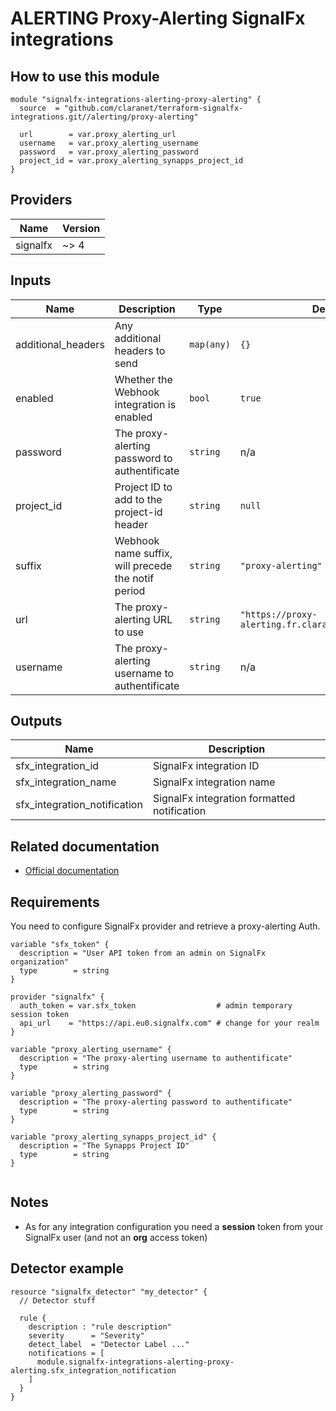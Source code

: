 # ALERTING Proxy-Alerting SignalFx integrations

## How to use this module

```hcl
module "signalfx-integrations-alerting-proxy-alerting" {
  source  = "github.com/claranet/terraform-signalfx-integrations.git//alerting/proxy-alerting"

  url        = var.proxy_alerting_url
  username   = var.proxy_alerting_username
  password   = var.proxy_alerting_password
  project_id = var.proxy_alerting_synapps_project_id
}

```

## Providers

| Name | Version |
|------|---------|
| signalfx | ~> 4 |

## Inputs

| Name | Description | Type | Default | Required |
|------|-------------|------|---------|:--------:|
| additional\_headers | Any additional headers to send | `map(any)` | `{}` | no |
| enabled | Whether the Webhook integration is enabled | `bool` | `true` | no |
| password | The proxy-alerting password to authentificate | `string` | n/a | yes |
| project\_id | Project ID to add to the project-id header | `string` | `null` | no |
| suffix | Webhook name suffix, will precede the notif period | `string` | `"proxy-alerting"` | no |
| url | The proxy-alerting URL to use | `string` | `"https://proxy-alerting.fr.clara.net/api/signalfx"` | no |
| username | The proxy-alerting username to authentificate | `string` | n/a | yes |

## Outputs

| Name | Description |
|------|-------------|
| sfx\_integration\_id | SignalFx integration ID |
| sfx\_integration\_name | SignalFx integration name |
| sfx\_integration\_notification | SignalFx integration formatted notification |

## Related documentation

* [Official documentation](https://docs.signalfx.com/en/latest/admin-guide/integrate-notifications.html#send-notifications-via-a-webhook-url)

## Requirements

You need to configure SignalFx provider and retrieve a proxy-alerting Auth.

```
variable "sfx_token" {
  description = "User API token from an admin on SignalFx organization"
  type        = string
}

provider "signalfx" {
  auth_token = var.sfx_token                  # admin temporary session token
  api_url    = "https://api.eu0.signalfx.com" # change for your realm
}

variable "proxy_alerting_username" {
  description = "The proxy-alerting username to authentificate"
  type        = string
}

variable "proxy_alerting_password" {
  description = "The proxy-alerting password to authentificate"
  type        = string
}

variable "proxy_alerting_synapps_project_id" {
  description = "The Synapps Project ID"
  type        = string
}


```

## Notes

* As for any integration configuration you need a **session** token from your SignalFx user (and not an **org** access token)

## Detector example

```
resource "signalfx_detector" "my_detector" {
  // Detector stuff

  rule {
    description : "rule description"
    severity      = "Severity"
    detect_label  = "Detector Label ..."
    notifications = [
      module.signalfx-integrations-alerting-proxy-alerting.sfx_integration_notification
    ]
  }
}
```
